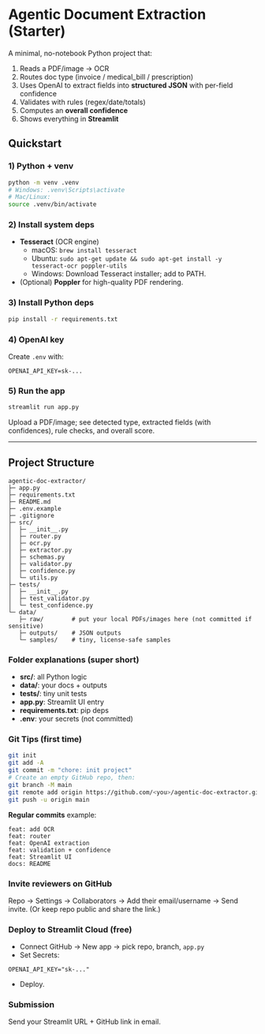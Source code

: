 
# Agentic Document Extraction (Starter)

A minimal, no-notebook Python project that:
1) Reads a PDF/image → OCR
2) Routes doc type (invoice / medical_bill / prescription)
3) Uses OpenAI to extract fields into **structured JSON** with per-field confidence
4) Validates with rules (regex/date/totals)
5) Computes an **overall confidence**
6) Shows everything in **Streamlit**

## Quickstart

### 1) Python + venv
```bash
python -m venv .venv
# Windows: .venv\Scripts\activate
# Mac/Linux:
source .venv/bin/activate
```

### 2) Install system deps
- **Tesseract** (OCR engine)
  - macOS: `brew install tesseract`
  - Ubuntu: `sudo apt-get update && sudo apt-get install -y tesseract-ocr poppler-utils`
  - Windows: Download Tesseract installer; add to PATH.
- (Optional) **Poppler** for high-quality PDF rendering.

### 3) Install Python deps
```bash
pip install -r requirements.txt
```

### 4) OpenAI key
Create `.env` with:
```
OPENAI_API_KEY=sk-...
```

### 5) Run the app
```bash
streamlit run app.py
```

Upload a PDF/image; see detected type, extracted fields (with confidences), rule checks, and overall score.

---

## Project Structure

```
agentic-doc-extractor/
├─ app.py
├─ requirements.txt
├─ README.md
├─ .env.example
├─ .gitignore
├─ src/
│  ├─ __init__.py
│  ├─ router.py
│  ├─ ocr.py
│  ├─ extractor.py
│  ├─ schemas.py
│  ├─ validator.py
│  ├─ confidence.py
│  └─ utils.py
├─ tests/
│  ├─ __init__.py
│  ├─ test_validator.py
│  └─ test_confidence.py
└─ data/
   ├─ raw/        # put your local PDFs/images here (not committed if sensitive)
   ├─ outputs/    # JSON outputs
   └─ samples/    # tiny, license-safe samples
```

### Folder explanations (super short)
- **src/**: all Python logic
- **data/**: your docs + outputs
- **tests/**: tiny unit tests
- **app.py**: Streamlit UI entry
- **requirements.txt**: pip deps
- **.env**: your secrets (not committed)

### Git Tips (first time)
```bash
git init
git add -A
git commit -m "chore: init project"
# Create an empty GitHub repo, then:
git branch -M main
git remote add origin https://github.com/<you>/agentic-doc-extractor.git
git push -u origin main
```

**Regular commits** example:
```
feat: add OCR
feat: router
feat: OpenAI extraction
feat: validation + confidence
feat: Streamlit UI
docs: README
```

### Invite reviewers on GitHub
Repo → Settings → Collaborators → Add their email/username → Send invite.
(Or keep repo public and share the link.)

### Deploy to Streamlit Cloud (free)
- Connect GitHub → New app → pick repo, branch, `app.py`
- Set Secrets:
```
OPENAI_API_KEY="sk-..."
```
- Deploy.

### Submission
Send your Streamlit URL + GitHub link in email.
